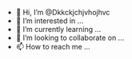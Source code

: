 - 👋 Hi, I’m @Dkkckjchjvhojhvc
- 👀 I’m interested in ...
- 🌱 I’m currently learning ...
- 💞️ I’m looking to collaborate on ...
- 📫 How to reach me ...

<!---
Dkkckjchjvhojhvc/Dkkckjchjvhojhvc is a ✨ special ✨ repository because its `README.md` (this file) appears on your GitHub profile.
You can click the Preview link to take a look at your changes.
--->
